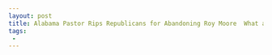 ```yaml
---
layout: post
title: Alabama Pastor Rips Republicans for Abandoning Roy Moore  What a Bunch of Sissies
tags:
 -
---
```


